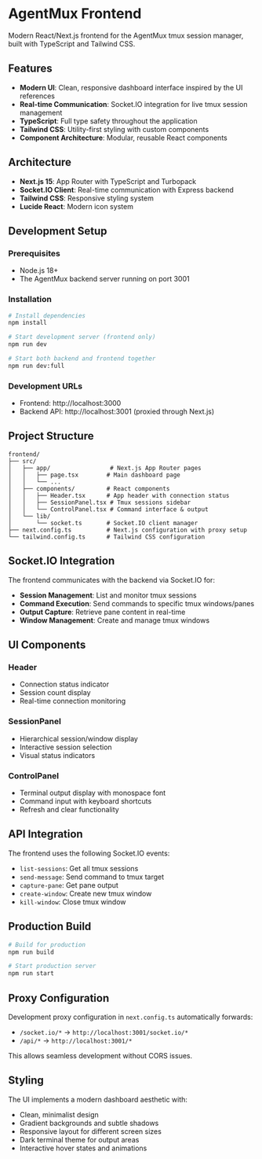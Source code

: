 # AgentMux Frontend

Modern React/Next.js frontend for the AgentMux tmux session manager, built with TypeScript and Tailwind CSS.

## Features

- **Modern UI**: Clean, responsive dashboard interface inspired by the UI references
- **Real-time Communication**: Socket.IO integration for live tmux session management
- **TypeScript**: Full type safety throughout the application
- **Tailwind CSS**: Utility-first styling with custom components
- **Component Architecture**: Modular, reusable React components

## Architecture

- **Next.js 15**: App Router with TypeScript and Turbopack
- **Socket.IO Client**: Real-time communication with Express backend
- **Tailwind CSS**: Responsive styling system
- **Lucide React**: Modern icon system

## Development Setup

### Prerequisites

- Node.js 18+ 
- The AgentMux backend server running on port 3001

### Installation

```bash
# Install dependencies
npm install

# Start development server (frontend only)
npm run dev

# Start both backend and frontend together
npm run dev:full
```

### Development URLs

- Frontend: http://localhost:3000
- Backend API: http://localhost:3001 (proxied through Next.js)

## Project Structure

```
frontend/
├── src/
│   ├── app/                 # Next.js App Router pages
│   │   ├── page.tsx        # Main dashboard page
│   │   └── ...
│   ├── components/         # React components
│   │   ├── Header.tsx      # App header with connection status
│   │   ├── SessionPanel.tsx # Tmux sessions sidebar
│   │   └── ControlPanel.tsx # Command interface & output
│   └── lib/
│       └── socket.ts       # Socket.IO client manager
├── next.config.ts          # Next.js configuration with proxy setup
└── tailwind.config.ts      # Tailwind CSS configuration
```

## Socket.IO Integration

The frontend communicates with the backend via Socket.IO for:

- **Session Management**: List and monitor tmux sessions
- **Command Execution**: Send commands to specific tmux windows/panes
- **Output Capture**: Retrieve pane content in real-time
- **Window Management**: Create and manage tmux windows

## UI Components

### Header
- Connection status indicator
- Session count display
- Real-time connection monitoring

### SessionPanel  
- Hierarchical session/window display
- Interactive session selection
- Visual status indicators

### ControlPanel
- Terminal output display with monospace font
- Command input with keyboard shortcuts
- Refresh and clear functionality

## API Integration

The frontend uses the following Socket.IO events:

- `list-sessions`: Get all tmux sessions
- `send-message`: Send command to tmux target
- `capture-pane`: Get pane output
- `create-window`: Create new tmux window
- `kill-window`: Close tmux window

## Production Build

```bash
# Build for production
npm run build

# Start production server
npm run start
```

## Proxy Configuration

Development proxy configuration in `next.config.ts` automatically forwards:
- `/socket.io/*` → `http://localhost:3001/socket.io/*`  
- `/api/*` → `http://localhost:3001/*`

This allows seamless development without CORS issues.

## Styling

The UI implements a modern dashboard aesthetic with:
- Clean, minimalist design
- Gradient backgrounds and subtle shadows
- Responsive layout for different screen sizes
- Dark terminal theme for output areas
- Interactive hover states and animations